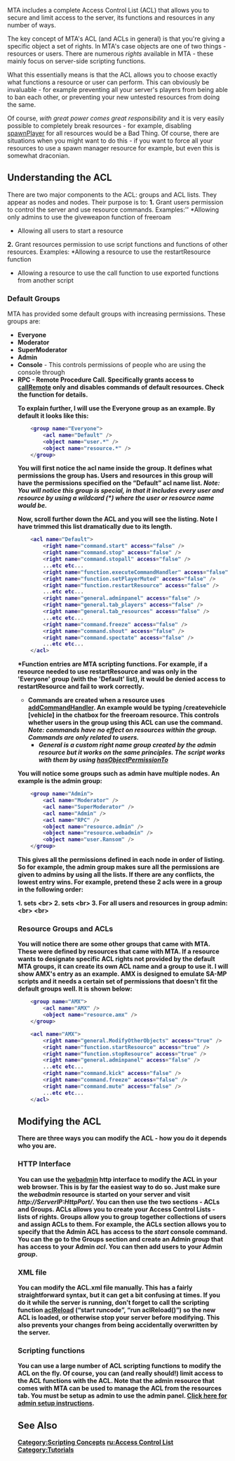 MTA includes a complete Access Control List (ACL) that allows you to secure and limit access to the server, its functions and resources in any number of ways.

The key concept of MTA's ACL (and ACLs in general) is that you're giving a specific object a set of rights. In MTA's case objects are one of two things - resources or users. There are numerous *rights* available in MTA - these mainly focus on server-side scripting functions.

What this essentially means is that the ACL allows you to choose exactly what functions a resource or user can perform. This can obviously be invaluable - for example preventing all your server's players from being able to ban each other, or preventing your new untested resources from doing the same.

Of course, *with great power comes great responsibility* and it is very easily possible to completely break resources - for example, disabling [spawnPlayer](/docs/spawnplayer.md "wikilink") for all resources would be a Bad Thing. Of course, there are situations when you might want to do this - if you want to force all your resources to use a spawn manager resource for example, but even this is somewhat draconian.

Understanding the ACL
---------------------

There are two major components to the ACL: groups and ACL lists. They appear as **<group name="">** nodes and **<acl name="" />** nodes. Their purpose is to:
**1.** Grant users permission to control the server and use resource commands. Examples:''
\*Allowing only admins to use the giveweapon function of freeroam

-   Allowing all users to start a resource

**2.** Grant resources permission to use script functions and functions of other resources. Examples:
\*Allowing a resource to use the restartResource function

-   Allowing a resource to use the call function to use exported functions from another script

### Default Groups

MTA has provided some default groups with increasing permissions. These groups are:

-   **Everyone**
-   **Moderator**
-   **SuperModerator**
-   **Admin**
-   **Console** - This controls permissions of people who are using the console through **<object name="user.Console" />**
-   **RPC** - Remote Procedure Call. Specifically grants access to [callRemote](/docs/callremote.md "wikilink") only and disables commands of default resources. Check the function for details.

To explain further, I will use the Everyone group as an example. By default it looks like this:

``` lua
    <group name="Everyone">
        <acl name="Default" />
        <object name="user.*" />
        <object name="resource.*" />
    </group>
```

You will first notice the acl name inside the group. It defines what permissions the group has. Users and resources in this group will have the permissions specified on the “Default” acl name list. *Note: You will notice this group is special, in that it includes every user and resource by using a **wildcard (\*)** where the user or resource name would be.*

Now, scroll further down the ACL and you will see the **<acl name="Default" />** listing. Note I have trimmed this list dramatically due to its length.

``` lua
    <acl name="Default">
        <right name="command.start" access="false" />
        <right name="command.stop" access="false" />
        <right name="command.stopall" access="false" />
        ...etc etc...
        <right name="function.executeCommandHandler" access="false" />
        <right name="function.setPlayerMuted" access="false" />
        <right name="function.restartResource" access="false" />
        ...etc etc...
        <right name="general.adminpanel" access="false" />
        <right name="general.tab_players" access="false" />
        <right name="general.tab_resources" access="false" />
        ...etc etc...
        <right name="command.freeze" access="false" />
        <right name="command.shout" access="false" />
        <right name="command.spectate" access="false" />
        ...etc etc...
    </acl>
```

\***Function** entries are MTA scripting functions. For example, if a resource needed to use restartResource and was only in the 'Everyone' group (with the 'Default' list), it would be denied access to restartResource and fail to work correctly.

-   **Commands** are created when a resource uses [addCommandHandler](/docs/addcommandhandler.md "wikilink"). An example would be typing **/createvehicle \[vehicle\]** in the chatbox for the freeroam resource. This controls whether users in the group using this ACL can use the command. *Note: commands have no effect on resources within the group. Commands are only related to users.*
    -   *General is a custom right name group created by the admin resource but it works on the same principles. The script works with them by using [hasObjectPermissionTo](/docs/hasobjectpermissionto.md "wikilink")*

You will notice some groups such as admin have multiple **<acl name="" />** nodes. An example is the admin group:

``` lua
    <group name="Admin">
        <acl name="Moderator" />
        <acl name="SuperModerator" />
        <acl name="Admin" />
        <acl name="RPC" />
        <object name="resource.admin" />
        <object name="resource.webadmin" />
        <object name="user.Ransom" />
    </group>
```

This gives all the permissions defined in each **<acl name="" />** node in order of listing. So for example, the admin group makes sure all the permissions are given to admins by using all the lists. If there are any conflicts, the lowest entry wins. For example, pretend these 2 acls were in a group in the following order:

**1.** **<acl name="Default">** sets <right name="general.ModifyOtherObjects" access="false" /> <br\> **2.** **<acl name="Admin">** sets <right name="general.ModifyOtherObjects" access="true" /> <br\> **3.** For all users and resources in group admin: <right name="general.ModifyOtherObjects" access="true" /><br\> <br\>

### Resource Groups and ACLs

You will notice there are some other groups that came with MTA. These were defined by resources that came with MTA. If a resource wants to designate specific ACL rights not provided by the default MTA groups, it can create its own ACL name and a group to use it. I will show AMX's entry as an example. AMX is designed to emulate SA-MP scripts and it needs a certain set of permissions that doesn't fit the default groups well. It is shown below:

``` lua
    <group name="AMX">
        <acl name="AMX" />
        <object name="resource.amx" />
    </group>

    <acl name="AMX">
        <right name="general.ModifyOtherObjects" access="true" />
        <right name="function.startResource" access="true" />
        <right name="function.stopResource" access="true" />
        <right name="general.adminpanel" access="false" />
        ...etc etc...
        <right name="command.kick" access="false" />
        <right name="command.freeze" access="false" />
        <right name="command.mute" access="false" />
        ...etc etc...
    </acl>
```

Modifying the ACL
-----------------

There are three ways you can modify the ACL - how you do it depends who you are.

### HTTP Interface

You can use the [webadmin](/docs/resource/webadmin.md "wikilink") http interface to modify the ACL in your web browser. This is by far the easiest way to do so. Just make sure the *webadmin* resource is started on your server and visit *http://ServerIP:HttpPort/*. You can then use the two sections - ACLs and Groups. ACLs allows you to create your Access Control Lists - lists of rights. Groups allow you to group together collections of users and assign ACLs to them. For example, the ACLs section allows you to specify that the Admin ACL has access to the *start* console command. You can the go to the Groups section and create an Admin *group* that has access to your Admin *acl*. You can then add users to your Admin *group*.

### XML file

You can modify the ACL.xml file manually. This has a fairly straightforward syntax, but it can get a bit confusing at times. If you do it while the server is running, don't forget to call the scripting function [aclReload](/docs/aclreload.md "wikilink") (“start runcode”, “run aclReload()”) so the new ACL is loaded, or otherwise stop your server before modifying. This also prevents your changes from being accidentally overwritten by the server.

### Scripting functions

You can use a large number of ACL scripting functions to modify the ACL on the fly. Of course, you can (and really should!) limit access to the ACL functions with the ACL. Note that the **admin resource** that comes with MTA can be used to manage the ACL from the resources tab. You must be setup as admin to use the admin panel. [Click here for admin setup instructions](http://wiki.multitheftauto.com/wiki/Admin).

See Also
--------

[Category:Scripting Concepts](/docs/category:scripting_concepts.md "wikilink") [ru:Access Control List](/ru:Access_Control_List.md "wikilink") [Category:Tutorials](/Category:Tutorials.md "wikilink")
